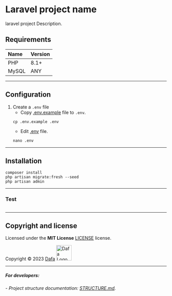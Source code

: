 # Laravel project name

laravel project Description.

## Requirements
| Name  | Version |
|:------|:--------|
| PHP   | 8.1+    |
| MySQL | ANY     |

---

## Configuration

1. Create a `.env` file
    - Copy [.env.example](.env.example) file to `.env`.
   ```shell
   cp .env.example .env
   ```
    - Edit [.env](.env) file.
   ```shell
   nano .env
   ```

---

## Installation

```shell
composer install
php artisan migrate:fresh --seed
php artisan admin
```

---

### Test

```shell

```

---

## Copyright and license
Licensed under the **MIT License** [LICENSE](LICENSE) license.

Copyright © 2023 [Dafa](https://github.com/Dafa-Co) <a href="https://www.dafa.sa/" target="blank">
<img src="https://static.wixstatic.com/media/8b2439_37f48f90ad054b39b4ae46a70af9bebb~mv2.png/v1/fill/w_115,h_69,al_c,q_85,usm_0.66_1.00_0.01,enc_auto/Dafe-logo-01.png" width="48" alt="Dafa Logo" border="0" />
</a>

<!-- Remove the lines bellow before go live -->

---

##### For developers:
###### - Project structure documentation: [STRUCTURE.md](STRUCTURE.md).
